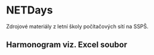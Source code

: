 # NETDays
Zdrojové materiály z letní školy počítačových sítí na SSPŠ.

## Harmonogram viz. Excel soubor
